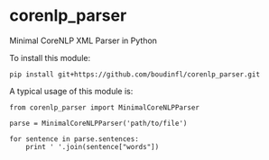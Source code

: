 # corenlp_parser

Minimal CoreNLP XML Parser in Python

To install this module:

    pip install git+https://github.com/boudinfl/corenlp_parser.git

A typical usage of this module is:

    from corenlp_parser import MinimalCoreNLPParser

    parse = MinimalCoreNLPParser('path/to/file')

    for sentence in parse.sentences:
        print ' '.join(sentence["words"])

